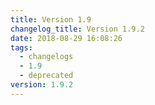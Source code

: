 ```yaml
---
title: Version 1.9
changelog_title: Version 1.9.2
date: 2018-08-29 16:08:26
tags:
  - changelogs
  - 1.9
  - deprecated
version: 1.9.2
---
```


<script src="https://gist.github.com/spinnaker-release/9323c90ab2088d89e68ce2a7ef7e5809.js"/>

